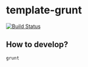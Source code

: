template-grunt
====

[![Build Status](https://travis-ci.org/progre/template-grunt.png?branch=static-angularjs-createjs-game)](https://travis-ci.org/progre/template-grunt)

How to develop?
----

    grunt
